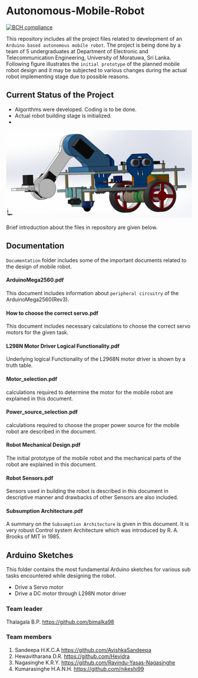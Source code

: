 # Autonomous-Mobile-Robot
[![BCH compliance](https://bettercodehub.com/edge/badge/bimalka98/Autonomous-Mobile-Robot?branch=master)](https://bettercodehub.com/)

This repository includes all the project files related to development of an `Arduino based autonomous mobile robot`. The project is being done by a team of 5 undergraduates at Department of Electronic and Telecommunication Engineering, University of Moratuwa, Sri Lanka. Following figure illustrates the `initial prototype` of the planned mobile robot design and it may be subjected to various changes during the actual robot implementing stage due to possible reasons.

## Current Status of the Project

* Algorithms were developed. Coding is to be done.
* Actual robot building stage is initialized.
* 

![Initial prototype Of the Mobile Robot](https://github.com/bimalka98/Autonomous-Mobile-Robot/blob/master/Figures/robot.PNG)

Brief introduction about the files in repository are given below.
## Documentation
`Documentation` folder includes some of the important documents related to the design of mobile robot.


#### ArduinoMega2560.pdf
This document includes information about `peripheral circuitry` of the ArduinoMega2560(Rev3).

#### How to choose the correct servo.pdf
This document includes necessary calculations to choose the correct servo motors for the given task.

#### L298N Motor Driver Logical Functionality.pdf
Underlying logical Functionality of the L2968N motor driver is shown by a truth table.

#### Motor_selection.pdf
calculations required to determine the motor for the mobile robot are explained in this document.

#### Power_source_selection.pdf
calculations required to choose the proper power source for the mobile robot are described in the document.

#### Robot Mechanical Design.pdf
The initial prototype of the mobile robot and the mechanical parts of the robot are explained in this document.

#### Robot Sensors.pdf
Sensors used in building the robot is described in this document in descriptive manner and drawbacks of other Sensors are also included.

#### Subsumption Architecture.pdf
A summary on the `Subsumption Architecture` is given in this document. It is very robust  Control system Architecture which was introduced by R. A. Brooks of MIT in 1985.


## Arduino Sketches
This folder contains the most fundamental Arduino sketches for various sub tasks encountered while designing the robot.
* Drive a Servo motor
* Drive a DC motor through L298N motor driver

### Team leader   
Thalagala B.P. https://github.com/bimalka98

### Team members
1. Sandeepa H.K.C.A https://github.com/AvishkaSandeepa
2. Hewavitharana D.R. https://github.com/Hevidra
3. Nagasinghe K.R.Y. https://github.com/Ravindu-Yasas-Nagasinghe
4. Kumarasinghe H.A.N.H. https://github.com/nikeshi99

